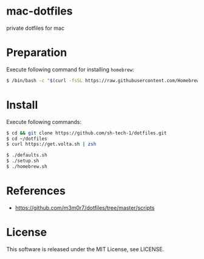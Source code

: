 # mac-dotfiles
private dotfiles for mac

# Preparation
Execute following command for installing `homebrew`:

```sh
$ /bin/bash -c "$(curl -fsSL https://raw.githubusercontent.com/Homebrew/install/master/install.sh)"
```

# Install
Execute following commands:

```sh
$ cd && git clone https://github.com/sh-tech-1/dotfiles.git
$ cd ~/dotfiles
$ curl https://get.volta.sh | zsh

$ ./defaults.sh
$ ./setup.sh
$ ./homebrew.sh
```

# References
- https://github.com/m3m0r7/dotfiles/tree/master/scripts

# License
This software is released under the MIT License, see LICENSE.
